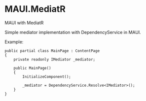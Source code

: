# MAUI.MediatR
MAUI with MediatR

Simple mediator implementation with DependencyService in MAUI.

Example:

```
public partial class MainPage : ContentPage
{
    private readonly IMediator _mediator;

    public MainPage()
    {
        InitializeComponent();

        _mediator = DependencyService.Resolve<IMediator>();
    }
}
```
